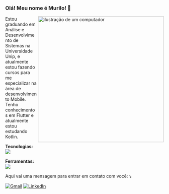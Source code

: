 ### Olá! Meu nome é Murilo! 👋 

<img src="https://raw.githubusercontent.com/MicaelliMedeiros/micaellimedeiros/master/image/computer-illustration.png" alt="ilustração de um computador" min-width="400px" max-width="400px" width="400px" align="right">

<p align="left"> 
  Estou graduando em Análise e Desenvolvimento de Sistemas na Universidade Unip, e atualmente estou fazendo cursos para me especializar na área de desenvolvimento Mobile. Tenho conhecimentos em Flutter e atualmente estou estudando Kotlin.
</p>

<p align="left">
   <strong>Tecnologias:</strong> 
  <br>
   <img src="https://skillicons.dev/icons?i=dart,flutter,kotlin,firebase">
</p>

<p align="left">
   <strong>Ferramentas:</strong>
   <br>
   <img src="https://skillicons.dev/icons?i=git,github,vscode,idea">
</p>

<p align="left">
   Aqui vai uma mensagem para entrar em contato com você: ⤵
</p>

<p align="left">
  <a href="#" title="Gmail">
  <img src="https://img.shields.io/badge/-Gmail-FF0000?style=flat-square&labelColor=FF0000&logo=gmail&logoColor=white&link=LINK-DO-SEU-GMAIL" alt="Gmail"/></a>

  <a href="https://www.linkedin.com/in/murilo-furlaneto/" title="LinkedIn">
  <img src="https://img.shields.io/badge/-Linkedin-0e76a8?style=flat-square&logo=Linkedin&logoColor=white&link=LINK-DO-SEU-LINKEDIN" alt="LinkedIn"/></a>

</p>
